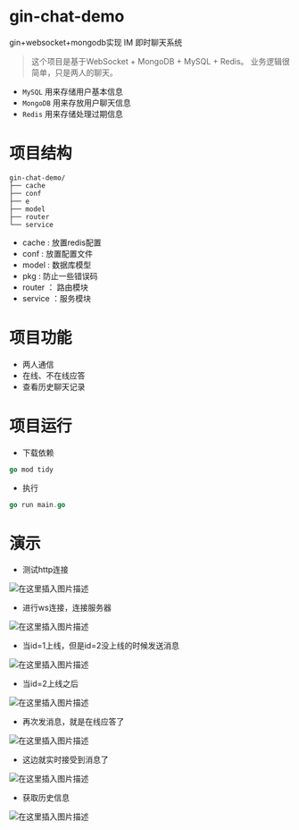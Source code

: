 # gin-chat-demo
gin+websocket+mongodb实现 IM 即时聊天系统

> 
> 这个项目是基于WebSocket + MongoDB + MySQL + Redis。
> 业务逻辑很简单，只是两人的聊天。

- `MySQL` 用来存储用户基本信息
- `MongoDB` 用来存放用户聊天信息
- `Redis` 用来存储处理过期信息

# 项目结构

```
gin-chat-demo/
├── cache
├── conf
├── e
├── model
├── router
└── service
```

- cache : 放置redis配置
- conf : 放置配置文件 
- model : 数据库模型
- pkg : 防止一些错误码
- router ： 路由模块
- service ：服务模块

# 项目功能

- 两人通信
- 在线、不在线应答
- 查看历史聊天记录

# 项目运行

- 下载依赖

```go
go mod tidy
```

- 执行

```go
go run main.go
```

# 演示
- 测试http连接

![在这里插入图片描述](https://img-blog.csdnimg.cn/7ddfc3253d3d4df48460eea2772ede60.png?x-oss-process=image/watermark,type_d3F5LXplbmhlaQ,shadow_50,text_Q1NETiBA5bCP55Sf5Yeh5LiA,size_20,color_FFFFFF,t_70,g_se,x_16)
- 进行ws连接，连接服务器

![在这里插入图片描述](https://img-blog.csdnimg.cn/cb69e11c10d341abb4a421d304c3c6e1.png?x-oss-process=image/watermark,type_d3F5LXplbmhlaQ,shadow_50,text_Q1NETiBA5bCP55Sf5Yeh5LiA,size_20,color_FFFFFF,t_70,g_se,x_16)


- 当id=1上线，但是id=2没上线的时候发送消息

![在这里插入图片描述](https://img-blog.csdnimg.cn/b52f92d1437b4d4891c47c2187ffdd65.png?x-oss-process=image/watermark,type_d3F5LXplbmhlaQ,shadow_50,text_Q1NETiBA5bCP55Sf5Yeh5LiA,size_20,color_FFFFFF,t_70,g_se,x_16)

- 当id=2上线之后

![在这里插入图片描述](https://img-blog.csdnimg.cn/c2a2fd17956846d6be96745e452987fd.png?x-oss-process=image/watermark,type_d3F5LXplbmhlaQ,shadow_50,text_Q1NETiBA5bCP55Sf5Yeh5LiA,size_20,color_FFFFFF,t_70,g_se,x_16)

- 再次发消息，就是在线应答了

![在这里插入图片描述](https://img-blog.csdnimg.cn/715dee6ffb224f77a788a80e17539cb3.png?x-oss-process=image/watermark,type_d3F5LXplbmhlaQ,shadow_50,text_Q1NETiBA5bCP55Sf5Yeh5LiA,size_20,color_FFFFFF,t_70,g_se,x_16)

- 这边就实时接受到消息了

![在这里插入图片描述](https://img-blog.csdnimg.cn/4f0495ef968940a28b49e0c5b3e9f346.png?x-oss-process=image/watermark,type_d3F5LXplbmhlaQ,shadow_50,text_Q1NETiBA5bCP55Sf5Yeh5LiA,size_20,color_FFFFFF,t_70,g_se,x_16)

- 获取历史信息

![在这里插入图片描述](https://img-blog.csdnimg.cn/2e88c30fa5ce47ce94b681a5ffeafb88.png?x-oss-process=image/watermark,type_d3F5LXplbmhlaQ,shadow_50,text_Q1NETiBA5bCP55Sf5Yeh5LiA,size_20,color_FFFFFF,t_70,g_se,x_16)